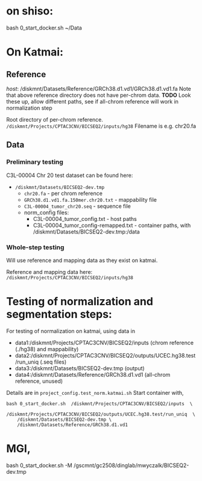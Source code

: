 # on shiso:
bash 0_start_docker.sh ~/Data

# On Katmai:

## Reference

*host*: /diskmnt/Datasets/Reference/GRCh38.d1.vd1/GRCh38.d1.vd1.fa
Note that above reference directory does not have per-chrom data.  **TODO** Look these up, allow different paths, see if all-chrom reference will work in normalization step

Root directory of per-chrom reference.  `/diskmnt/Projects/CPTAC3CNV/BICSEQ2/inputs/hg38` Filename is e.g. chr20.fa

## Data

### Preliminary testing
C3L-00004 Chr 20 test dataset can be found here:
* `/diskmnt/Datasets/BICSEQ2-dev.tmp`
    * `chr20.fa` - per chrom reference
    * `GRCh38.d1.vd1.fa.150mer.chr20.txt` - mappability file
    * `C3L-00004_tumor_chr20.seq` - sequence file
    * norm_config files:
        * C3L-00004_tumor_config.txt - host paths
        * C3L-00004_tumor_config-remapped.txt - container paths, with /diskmnt/Datasets/BICSEQ2-dev.tmp:/data

### Whole-step testing
Will use reference and mapping data as they exist on katmai.

Reference and mapping data here: `/diskmnt/Projects/CPTAC3CNV/BICSEQ2/inputs/hg38`

# Testing of normalization and segmentation steps:
For testing of normalization on katmai, using data in 
*   data1:/diskmnt/Projects/CPTAC3CNV/BICSEQ2/inputs  (chrom reference (./hg38) and mappability)
*   data2:/diskmnt/Projects/CPTAC3CNV/BICSEQ2/outputs/UCEC.hg38.test/run_uniq  (.seq files)
*   data3:/diskmnt/Datasets/BICSEQ2-dev.tmp (output)
*   data4:/diskmnt/Datasets/Reference/GRCh38.d1.vd1 (all-chrom reference, unused)

Details are in `project_config.test_norm.katmai.sh`
Start container with,
```
bash 0_start_docker.sh  /diskmnt/Projects/CPTAC3CNV/BICSEQ2/inputs  \
    /diskmnt/Projects/CPTAC3CNV/BICSEQ2/outputs/UCEC.hg38.test/run_uniq  \
    /diskmnt/Datasets/BICSEQ2-dev.tmp \
    /diskmnt/Datasets/Reference/GRCh38.d1.vd1
```

# MGI, 
bash 0_start_docker.sh -M /gscmnt/gc2508/dinglab/mwyczalk/BICSEQ2-dev.tmp
